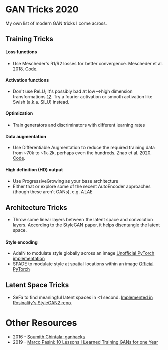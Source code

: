 # GAN Tricks 2020
My own list of modern GAN tricks I come across.


## Training Tricks

#### Loss functions
- Use Mescheder's R1/R2 losses for better convergence. Mescheder et al. 2018. [Code](https://github.com/LMescheder/GAN_stability).

#### Activation functions
- Don't use ReLU; it's possibly bad at low-->high dimension transformations [1](https://people.eecs.berkeley.edu/~bmild/fourfeat/)[2](https://vsitzmann.github.io/siren/). Try a fourier activation or smooth activation like Swish (a.k.a. SiLU) instead.

#### Optimization
- Train generators and discriminators with different learning rates

#### Data augmentation
- Use Differentiable Augmentation to reduce the required training data from ~70k to ~1k-2k, perhaps even the hundreds. Zhao et al. 2020. [Code](https://github.com/mit-han-lab/data-efficient-gans).

#### High definition (HD) output
- Use ProgressiveGrowing as your base architecture
- Either that or explore some of the recent AutoEncoder approaches (though these aren't GANs), e.g. ALAE

## Architecture Tricks
- Throw some linear layers between the latent space and convolution layers. According to the StyleGAN paper, it helps disentangle the latent space.

#### Style encoding
- AdaIN to modulate style globally across an image [Unofficial PyTorch implementation](https://github.com/naoto0804/pytorch-AdaIN)
- SPADE to modulate style at spatial locations within an image [Official PyTorch](https://github.com/NVlabs/SPADE)


## Latent Space Tricks
- SeFa to find meaningful latent spaces in <1 second. [Implemented in Rosinality's StyleGAN2 repo](https://github.com/rosinality/stylegan2-pytorch#closed-form-factorization-httpsarxivorgabs200706600).


# Other Resources
- 2016 - [Soumith Chintala: ganhacks](https://github.com/soumith/ganhacks)
- 2019 - [Marco Pasini: 10 Lessons I Learned Training GANs for one Year
](https://towardsdatascience.com/10-lessons-i-learned-training-generative-adversarial-networks-gans-for-a-year-c9071159628)
